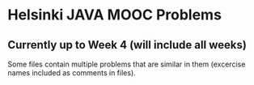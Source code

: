 # Helsinki JAVA MOOC Problems
## Currently up to Week 4 (will include all weeks)

Some files contain multiple problems that
are similar in them (excercise names included as comments in files).


